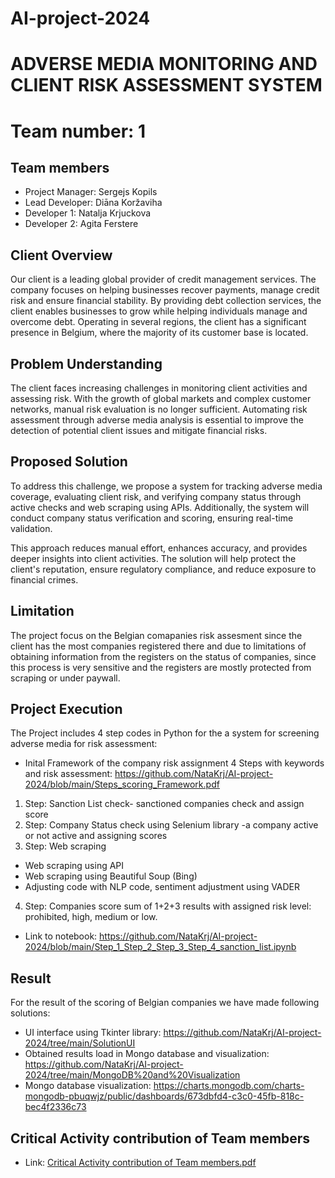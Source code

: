 # AI-project-2024
# ADVERSE MEDIA MONITORING AND CLIENT RISK ASSESSMENT SYSTEM
# Team number: 1
## Team members
- Project Manager: Sergejs Kopils 
- Lead Developer:  Diāna Koržaviha
- Developer 1: Natalja Krjuckova
- Developer 2: Agita Ferstere

## Client Overview

Our client is a leading global provider of credit management services. The company focuses on helping businesses recover payments, manage credit risk and ensure financial stability. By providing debt collection services, the client enables businesses to grow while helping individuals manage and overcome debt. Operating in several regions, the client has a significant presence in Belgium, where the majority of its customer base is located.

## Problem Understanding

The client faces increasing challenges in monitoring client activities and assessing risk. With the growth of global markets and complex customer networks, manual risk evaluation is no longer sufficient. Automating risk assessment through adverse media analysis is essential to improve the detection of potential client issues and mitigate financial risks.


## Proposed Solution

To address this challenge, we propose a system for tracking adverse media coverage, evaluating client risk, and verifying company status through active checks and web scraping using APIs. Additionally, the system will conduct company status verification and scoring, ensuring real-time validation. 

This approach reduces manual effort, enhances accuracy, and provides deeper insights into client activities. The solution will help protect the client's reputation, ensure regulatory compliance, and reduce exposure to financial crimes.

## Limitation
The project focus on the Belgian comapanies risk assesment since the client has the most companies registered there and due to  limitations of obtaining information from the registers on the status of companies, since this process is very sensitive and the registers are mostly protected from scraping or under paywall.


## Project Execution
The Project includes 4 step codes in Python for the a system for screening adverse media for risk assessment:
- Inital Framework of the company risk assignment 4 Steps with keywords and risk assessment: https://github.com/NataKrj/AI-project-2024/blob/main/Steps_scoring_Framework.pdf
1. Step: Sanction List check- sanctioned companies check and assign score
2. Step: Company Status check using Selenium library -a company active or not active and assigning scores
3. Step: Web scraping
- Web scraping using API
- Web scraping using Beautiful Soup (Bing)
- Adjusting code with NLP code, sentiment adjustment using VADER
4. Step: Companies score sum of 1+2+3 results with assigned risk level: prohibited, high, medium or low.
- Link to notebook: https://github.com/NataKrj/AI-project-2024/blob/main/Step_1_Step_2_Step_3_Step_4_sanction_list.ipynb
     
## Result
For the result of the scoring of Belgian companies we have made following solutions: 
- UI interface using Tkinter library:  https://github.com/NataKrj/AI-project-2024/tree/main/SolutionUI
- Obtained results load in Mongo database and visualization: https://github.com/NataKrj/AI-project-2024/tree/main/MongoDB%20and%20Visualization
- Mongo database visualization: https://charts.mongodb.com/charts-mongodb-pbuqwjz/public/dashboards/673dbfd4-c3c0-45fb-818c-bec4f2336c73

## Critical Activity contribution of Team members
- Link: [Critical Activity contribution of Team members.pdf](https://github.com/NataKrj/AI-project-2024/blob/main/Critical%20Activity%20contribution%20of%20Team%20members.pdf)
